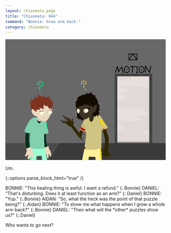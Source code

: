 ```yaml
---
layout: chiasmata_page
title: "Chiasmata: 044"
command: "Bonnie: Grow arm back."
category: chiasmata
---
```


![044](/chiasmata/images/narrative/042.png)

Um.

{::options parse_block_html="true" /}
<div class="dialogue">
BONNIE: "This healing thing is awful. I want a refund."
{:.Bonnie}
DANIEL: "That's disturbing. Does it at least function as an arm?"
{:.Daniel}
BONNIE: "Yup."
{:.Bonnie}
AIDAN: "So, what the heck was the point of that puzzle being?"
{:.Aidan}
BONNIE: "To show me what happens when I grow a whole arm back?"
{:.Bonnie}
DANIEL: "Then what will the *other* puzzles show us?"
{:.Daniel}
</div>

Who wants to go next?